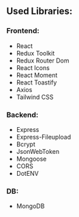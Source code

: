 ## Used Libraries:

### Frontend:

- React
- Redux Toolkit
- Redux Router Dom
- React Icons
- React Moment
- React Toastify
- Axios
- Tailwind CSS

### Backend:

- Express
- Express-Fileupload
- Bcrypt
- JsonWebToken
- Mongoose
- CORS
- DotENV

### DB:

- MongoDB
